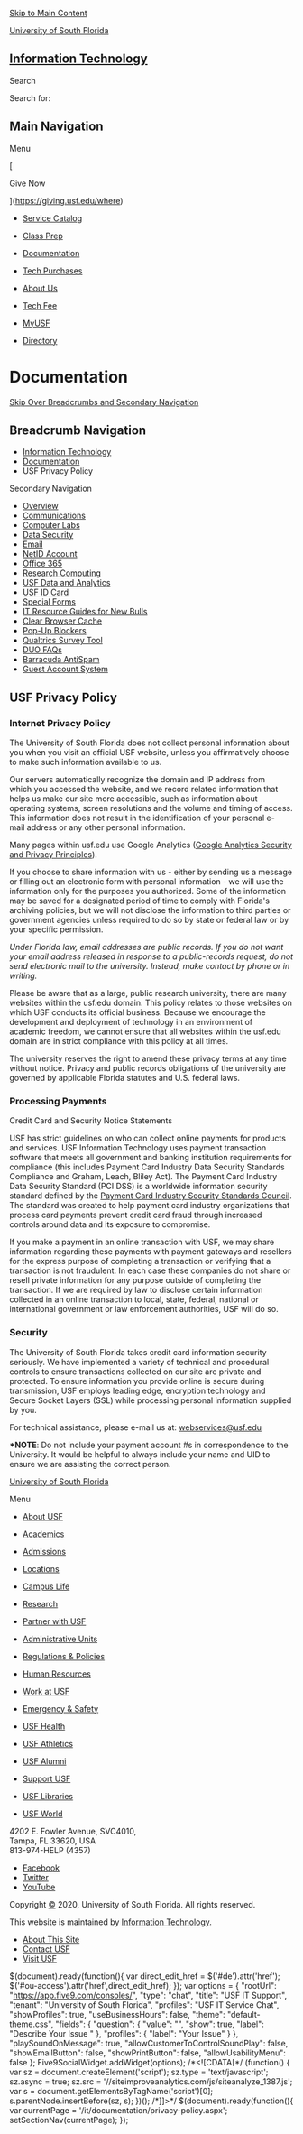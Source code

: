[Skip to Main Content](#content)

[University of South Florida](https://www.usf.edu/)

[Information Technology](https://www.usf.edu/it/index.aspx)
-----------------------------------------------------------

Search

Search for:    

Main Navigation
---------------

Menu

[

Give Now



](https://giving.usf.edu/where)

*   [Service Catalog](http://www.usf.edu/itservices)
*   [Class Prep](https://www.usf.edu/it/class-prep/index.aspx)
*   [Documentation](https://www.usf.edu/it/documentation/index.aspx)
*   [Tech Purchases](https://www.usf.edu/it/tech-purchases/index.aspx)
*   [About Us](https://www.usf.edu/it/about-us/index.aspx)
*   [Tech Fee](https://www.usf.edu/it/tech-fee/index.aspx)

*   [MyUSF](https://my.usf.edu/)
*   [Directory](http://directory.usf.edu/)

Documentation
=============

[Skip Over Breadcrumbs and Secondary Navigation](#content-title)

Breadcrumb Navigation
---------------------

*   [Information Technology](https://www.usf.edu/it)
*   [Documentation](https://www.usf.edu/it/documentation)
*   USF Privacy Policy

Secondary Navigation

*   [Overview](https://www.usf.edu/it/documentation/index.aspx)
*   [Communications](https://www.usf.edu/it/documentation/communications.aspx)
*   [Computer Labs](https://www.usf.edu/it/documentation/labs.aspx)
*   [Data Security](https://www.usf.edu/it/documentation/data-security.aspx)
*   [Email](https://www.usf.edu/it/documentation/email.aspx)
*   [NetID Account](https://www.usf.edu/it/documentation/netid.aspx)
*   [Office 365](https://www.usf.edu/it/documentation/office365/index.aspx)
*   [Research Computing](https://www.usf.edu/it/documentation/research-computing.aspx)
*   [USF Data and Analytics](https://www.usf.edu/it/data-and-analytics/index.aspx)
*   [USF ID Card](https://www.usf.edu/it/class-prep/usf-card.aspx)
*   [Special Forms](https://www.usf.edu/it/documentation/special-forms.aspx)
*   [IT Resource Guides for New Bulls](https://www.usf.edu/it/documentation/resource-guide.aspx)
*   [Clear Browser Cache](https://www.usf.edu/it/documentation/clear-browser-cache.aspx)
*   [Pop-Up Blockers](https://www.usf.edu/it/documentation/pop-up-blockers.aspx)
*   [Qualtrics Survey Tool](https://www.usf.edu/it/documentation/qualtrics.aspx)
*   [DUO FAQs](https://www.usf.edu/it/documentation/duo-faq.aspx)
*   [Barracuda AntiSpam](https://www.usf.edu/it/antispam/index.aspx)
*   [Guest Account System](https://www.usf.edu/it/documentation/guest.aspx)

USF Privacy Policy
------------------

### Internet Privacy Policy

The University of South Florida does not collect personal information about you when you visit an official USF website, unless you affirmatively choose to make such information available to us.

Our servers automatically recognize the domain and IP address from which you accessed the website, and we record related information that helps us make our site more accessible, such as information about operating systems, screen resolutions and the volume and timing of access. This information does not result in the identification of your personal e-mail address or any other personal information.

Many pages within usf.edu use Google Analytics ([Google Analytics Security and Privacy Principles](https://support.google.com/analytics/answer/6004245?hl=en)).

If you choose to share information with us - either by sending us a message or filling out an electronic form with personal information - we will use the information only for the purposes you authorized. Some of the information may be saved for a designated period of time to comply with Florida's archiving policies, but we will not disclose the information to third parties or government agencies unless required to do so by state or federal law or by your specific permission.  
  
_Under Florida law, email addresses are public records. If you do not want your email address released in response to a public-records request, do not send electronic mail to the university. Instead, make contact by phone or in writing._

Please be aware that as a large, public research university, there are many websites within the usf.edu domain. This policy relates to those websites on which USF conducts its official business. Because we encourage the development and deployment of technology in an environment of academic freedom, we cannot ensure that all websites within the usf.edu domain are in strict compliance with this policy at all times.  
  
The university reserves the right to amend these privacy terms at any time without notice. Privacy and public records obligations of the university are governed by applicable Florida statutes and U.S. federal laws.

### Processing Payments

Credit Card and Security Notice Statements

USF has strict guidelines on who can collect online payments for products and services. USF Information Technology uses payment transaction software that meets all government and banking institution requirements for compliance (this includes Payment Card Industry Data Security Standards Compliance and Graham, Leach, Bliley Act). The Payment Card Industry Data Security Standard (PCI DSS) is a worldwide information security standard defined by the [Payment Card Industry Security Standards Council](https://www.pcisecuritystandards.org/). The standard was created to help payment card industry organizations that process card payments prevent credit card fraud through increased controls around data and its exposure to compromise.

If you make a payment in an online transaction with USF, we may share information regarding these payments with payment gateways and resellers for the express purpose of completing a transaction or verifying that a transaction is not fraudulent. In each case these companies do not share or resell private information for any purpose outside of completing the transaction. If we are required by law to disclose certain information collected in an online transaction to local, state, federal, national or international government or law enforcement authorities, USF will do so.

### Security

The University of South Florida takes credit card information security seriously. We have implemented a variety of technical and procedural controls to ensure transactions collected on our site are private and protected. To ensure information you provide online is secure during transmission, USF employs leading edge, encryption technology and Secure Socket Layers (SSL) while processing personal information supplied by you.

For technical assistance, please e-mail us at: [webservices@usf.edu](mailto:webservices@usf.edu)

**\*NOTE**: Do not include your payment account #s in correspondence to the University. It would be helpful to always include your name and UID to ensure we are assisting the correct person.

[University of South Florida](https://www.usf.edu/)

Menu

*   [About USF](https://www.usf.edu/about-usf/index.aspx)
*   [Academics](https://www.usf.edu/academics/index.aspx)
*   [Admissions](https://www.usf.edu/admissions/index.aspx)
*   [Locations](https://www.usf.edu/locations/index.aspx)
*   [Campus Life](https://www.usf.edu/campus-life/index.aspx)
*   [Research](https://www.usf.edu/research/index.aspx)

*   [Partner with USF](https://www.usf.edu/partner)
*   [Administrative Units](https://www.usf.edu/about-usf/administrative-units.aspx)
*   [Regulations & Policies](https://www.usf.edu/general-counsel/regulations-policies/index.aspx)
*   [Human Resources](https://www.usf.edu/hr/index.aspx)
*   [Work at USF](https://www.usf.edu/work-at-usf/index.aspx)
*   [Emergency & Safety](https://www.usf.edu/administrative-services/emergency-management/index.aspx)

*   [USF Health](http://health.usf.edu/)
*   [USF Athletics](https://gousfbulls.com/)
*   [USF Alumni](https://www.usfalumni.org/s/861/02-alumni/start.aspx)
*   [Support USF](https://giving.usf.edu/)
*   [USF Libraries](https://www.lib.usf.edu/)
*   [USF World](https://www.usf.edu/world/index.aspx)

4202 E. Fowler Avenue, SVC4010,  
Tampa, FL 33620, USA  
813-974-HELP (4357)

*   [Facebook](http://www.facebook.com/it.usf)
*   [Twitter](https://twitter.com/USF_IT)
*   [YouTube](http://www.youtube.com/usfitchannel)

Copyright [©](#) 2020, University of South Florida. All rights reserved.

This website is maintained by [Information Technology](mailto:webservices@usf.edu).

*   [About This Site](http://www.usf.edu/about-usf/about-this-site.aspx)
*   [Contact USF](http://www.usf.edu/about-usf/contact-usf.aspx)
*   [Visit USF](http://www.usf.edu/about-usf/visit-usf.aspx?utm_source=visit-usf&utm_medium=footer&utm_campaign=usfcms)

$(document).ready(function(){ var direct\_edit\_href = $('#de').attr('href'); $('#ou-access').attr('href',direct\_edit\_href); });    var options = { "rootUrl": "https://app.five9.com/consoles/", "type": "chat", "title": "USF IT Support", "tenant": "University of South Florida", "profiles": "USF IT Service Chat", "showProfiles": true, "useBusinessHours": false, "theme": "default-theme.css", "fields": { "question": { "value": "", "show": true, "label": "Describe Your Issue " }, "profiles": { "label": "Your Issue" } }, "playSoundOnMessage": true, "allowCustomerToControlSoundPlay": false, "showEmailButton": false, "showPrintButton": false, "allowUsabilityMenu": false }; Five9SocialWidget.addWidget(options);   /\*<!\[CDATA\[\*/ (function() { var sz = document.createElement('script'); sz.type = 'text/javascript'; sz.async = true; sz.src = '//siteimproveanalytics.com/js/siteanalyze\_1387.js'; var s = document.getElementsByTagName('script')\[0\]; s.parentNode.insertBefore(sz, s); })(); /\*\]\]>\*/   $(document).ready(function(){ var currentPage = '/it/documentation/privacy-policy.aspx'; setSectionNav(currentPage); });